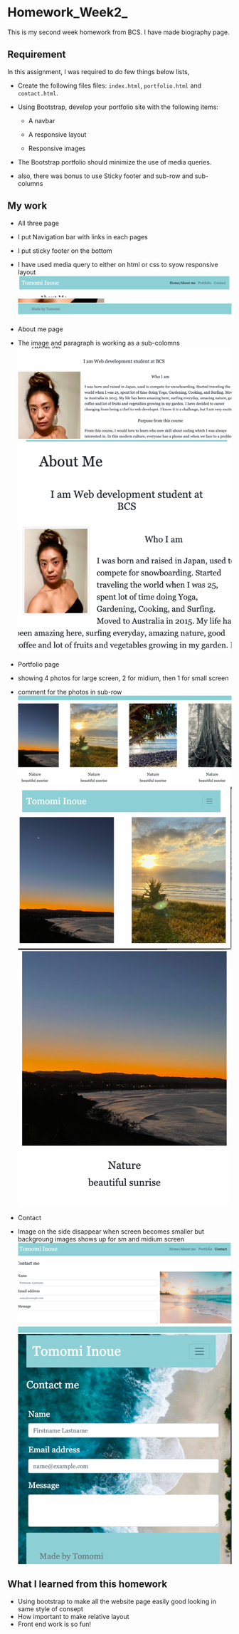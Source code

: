 # Homework_Week2_
This is my second week homework from BCS.
I have made biography page.

## Requirement

In this assignment, I was required to do few things below lists,

* Create the following files files: `index.html`, `portfolio.html` and `contact.html`.

* Using Bootstrap, develop your portfolio site with the following items:

   * A navbar

   * A responsive layout

   * Responsive images

* The Bootstrap portfolio should minimize the use of media queries.

* also, there was bonus to use Sticky footer and sub-row and sub-columns

## My work

* All three page
 * I put Navigation bar with links in each pages
 * I put sticky footer on the bottom 
 * I have used media query to either on html or css to syow responsive layout
![Navbar](screenshot/navbar.png)
![StickyFooter](screenshot/footer.png)

* About me page 
 * The image and paragraph is working as a sub-colomns
![Aboutme_Largescreen](screenshot/Aboutme_lg.png)
![Aboutme_Smallscreen](screenshot/Aboutme_sm.png)

* Portfolio page 
 * showing 4 photos for large screen, 2 for midium, then 1 for small screen
 * comment for the photos in sub-row
![portfolio_Largescreen](screenshot/Portfoli_lg.png)
![portfolio_Midiumscreen](screenshot/Portfolio_md.png)
![portfolio_Smallscreen](screenshot/Portfolio_sm.png)


* Contact 
 * Image on the side disappear when screen becomes smaller but backgroung images shows up for sm and midium screen 
 ![Contact_Largescreen](screenshot/Contact_lg.png)
 ![Contact_Smallscreen](screenshot/Contact_sm.png)


## What I learned from this homework
* Using bootstrap to make all the website page easily good looking in same style of consept
* How important to make relative layout
* Front end work is so fun!
